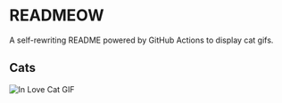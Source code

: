 # READMEOW

A self-rewriting README powered by GitHub Actions to display cat gifs.

## Cats

![In Love Cat GIF](https://media1.giphy.com/media/MDJ9IbxxvDUQM/200.gif?cid=9acd02daapwgpiqbl52srz04bjmxevwp1tuog3p4hkuzc7yo&ep=v1_gifs_search&rid=200.gif&ct=g)
